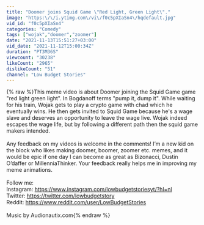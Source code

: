 ```yaml
---
title: "Doomer joins Squid Game \"Red Light, Green Light\"."
image: "https:\/\/i.ytimg.com\/vi\/f0c5pXIaSn4\/hqdefault.jpg"
vid_id: "f0c5pXIaSn4"
categories: "Comedy"
tags: ["wojak","doomer","zoomer"]
date: "2021-11-13T15:51:27+03:00"
vid_date: "2021-11-12T15:00:34Z"
duration: "PT3M36S"
viewcount: "30238"
likeCount: "2965"
dislikeCount: "51"
channel: "Low Budget Stories"
---
```

{% raw %}This meme video is about Doomer joining the Squid Game game &quot;red light green light&quot;. In Bogdanoff terms &quot;pump it, dump it&quot;. While waiting for his train, Wojak gets to play a crypto game with chad which he eventually wins. He then gets invited to Squid Game because he's a wage slave and deserves an opportunity to leave the wage live. Wojak indeed escapes the wage life, but by following a different path then the squid game makers intended. <br /><br />Any feedback on my videos is welcome in the comments! I’m a new kid on the block who likes making doomer, boomer, zoomer etc. memes, and it would be epic if one day I can become as great as Bizonacci, Dustin O’daffer or MillenniaThinker. Your feedback really helps me in improving my meme animations.<br /><br />Follow me:<br />Instagram: <a rel="nofollow" target="blank" href="https://www.instagram.com/lowbudgetstoriesyt/?hl=nl">https://www.instagram.com/lowbudgetstoriesyt/?hl=nl</a><br />Twitter: <a rel="nofollow" target="blank" href="https://twitter.com/lowbudgetstory">https://twitter.com/lowbudgetstory</a><br />Reddit: <a rel="nofollow" target="blank" href="https://www.reddit.com/user/LowBudgetStories">https://www.reddit.com/user/LowBudgetStories</a><br /><br />Music by Audionautix.com{% endraw %}
